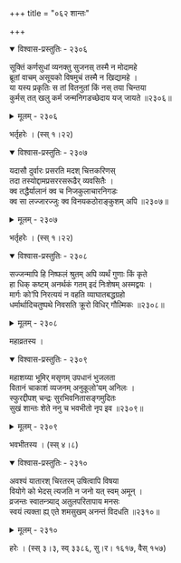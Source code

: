 +++
title = "०६२ शान्तः"

+++



<details open><summary>विश्वास-प्रस्तुतिः - २३०६</summary>

सूक्तिं कर्णसुधां व्यनक्तु सुजनस् तस्मै न मोदामहे  
ब्रूतां वाचम् असूयको विषमुचं तस्मै न खिद्यामहे ।  
या यस्य प्रकृतिः स तां वितनुतां किं नस् तया चिन्तया   
कुर्मस् तत् खलु कर्म जन्मनिगडच्छेदाय यज् जायते ॥२३०६॥
</details>

<details><summary>मूलम् - २३०६</summary>

सूक्तिं कर्णसुधां व्यनक्तु सुजनस् तस्मै न मोदामहे  
ब्रूतां वाचम् असूयको विषमुचं तस्मै न खिद्यामहे ।  
या यस्य प्रकृतिः स तां वितनुतां किं नस् तया चिन्तया   
कुर्मस् तत् खलु कर्म जन्मनिगडच्छेदाय यज् जायते ॥२३०६॥
</details>


भर्तृहरेः । (स्स् १।२२)  



<details open><summary>विश्वास-प्रस्तुतिः - २३०७</summary>

यदासौ दुर्वारः प्रसरति मदश् चित्तकरिणस्  
तदा तस्योद्दामप्रसररसरूढैर् व्यवसितैः ।  
क्व तद्धैर्यालानं क्व च निजकुलाचारनिगडः  
क्व सा लज्जारज्जुः क्व विनयकठोराङ्कुशम् अपि ॥२३०७॥
</details>

<details><summary>मूलम् - २३०७</summary>

यदासौ दुर्वारः प्रसरति मदश् चित्तकरिणस्  
तदा तस्योद्दामप्रसररसरूढैर् व्यवसितैः ।  
क्व तद्धैर्यालानं क्व च निजकुलाचारनिगडः  
क्व सा लज्जारज्जुः क्व विनयकठोराङ्कुशम् अपि ॥२३०७॥
</details>


भर्तृहरेः । (स्स् १।२२)  



<details open><summary>विश्वास-प्रस्तुतिः - २३०८</summary>

सज्जन्मापि हि निष्फलं श्रुतम् अपि व्यर्थं गुणाः किं कृते  
हा धिक् कष्टम् अनर्थकं गतम् इदं निःशेषम् अस्मद्वयः ।  
मार्गः को’पि निरत्ययं न वहति व्याघातबद्धग्रहो  
धर्मार्थादिचतुष्पथे निवसति क्रूरो विधिर् गौल्मिकः ॥२३०८॥
</details>

<details><summary>मूलम् - २३०८</summary>

सज्जन्मापि हि निष्फलं श्रुतम् अपि व्यर्थं गुणाः किं कृते  
हा धिक् कष्टम् अनर्थकं गतम् इदं निःशेषम् अस्मद्वयः ।  
मार्गः को’पि निरत्ययं न वहति व्याघातबद्धग्रहो  
धर्मार्थादिचतुष्पथे निवसति क्रूरो विधिर् गौल्मिकः ॥२३०८॥
</details>


महाव्रतस्य ।  



<details open><summary>विश्वास-प्रस्तुतिः - २३०९</summary>

महाशय्या भूमिर् मसृणम् उपधानं भुजलता  
वितानं चाकाशं व्यजनम् अनुकूलो’यम् अनिलः ।  
स्फुरद्दीपश् चन्द्रः सुरभिवनितासङ्गमुदितः  
सुखं शान्तः शेते ननु च भवभीतो नृप इव ॥२३०९॥
</details>

<details><summary>मूलम् - २३०९</summary>

महाशय्या भूमिर् मसृणम् उपधानं भुजलता  
वितानं चाकाशं व्यजनम् अनुकूलो’यम् अनिलः ।  
स्फुरद्दीपश् चन्द्रः सुरभिवनितासङ्गमुदितः  
सुखं शान्तः शेते ननु च भवभीतो नृप इव ॥२३०९॥
</details>


भवभीतस्य । (स्स् ४।८)  



<details open><summary>विश्वास-प्रस्तुतिः - २३१०</summary>

अवश्यं यातारश् चिरतरम् उषित्वापि विषया   
वियोगे को भेदस् त्यजति न जनो यत् स्वम् अमून् ।  
व्रजन्तः स्वातन्त्र्याद् अतुलपरितापाय मनसः   
स्वयं त्यक्ता ह्य् एते शमसुखम् अनन्तं विदधति ॥२३१०॥
</details>

<details><summary>मूलम् - २३१०</summary>

अवश्यं यातारश् चिरतरम् उषित्वापि विषया   
वियोगे को भेदस् त्यजति न जनो यत् स्वम् अमून् ।  
व्रजन्तः स्वातन्त्र्याद् अतुलपरितापाय मनसः   
स्वयं त्यक्ता ह्य् एते शमसुखम् अनन्तं विदधति ॥२३१०॥
</details>


हरेः । (स्स् ३।३, स्व् ३३८६, सु।र। १६१७, वैस् १५७)  

